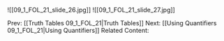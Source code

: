 ﻿

![[09_1_FOL_21_slide_26.jpg]]
![[09_1_FOL_21_slide_27.jpg]]


Prev: [[Truth Tables 09_1_FOL_21|Truth Tables]]
Next: [[Using Quantifiers 09_1_FOL_21|Using Quantifiers]]
Related Content: